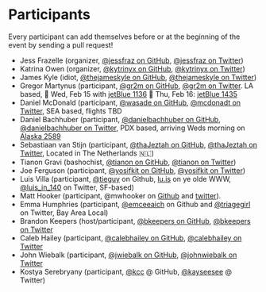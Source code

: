 # Participants

Every participant can add themselves before or at the beginning of the event by
sending a pull request!

- Jess Frazelle (organizer, [@jessfraz on GitHub](https://github.com/jessfraz), [@jessfraz on Twitter](https://twitter.com/jessfraz))
- Katrina Owen (organizer, [@kytrinyx on GitHub](https://github.com/kytrinyx),
  [@kytrinyx on Twitter](https://twitter.com/kytrinyx))
- James Kyle (idiot, [@thejameskyle on GitHub](https://github.com/thejameskyle), [@thejameskyle on Twitter](https://twitter.com/thejameskyle))
- Gregor Martynus (participant, [@gr2m on GitHub](https://github.com/gr2m/), [@gr2m on Twitter](https://twitter.com/gr2m/). LA based, 
🛫 Wed, Feb 15 with [jetBlue 1136](https://www.google.com/search?q=jetBlue+1136) 🛬 Thu, Feb 16: [jetBlue 1435](https://www.google.com/search?q=jetBlue+1435)
- Daniel McDonald (participant, [@wasade on GitHub](https://github.com/wasade), [@mcdonadt on Twitter](https://twitter.com/mcdonadt), SEA based, flights TBD
- Daniel Bachhuber (participant, [@danielbachhuber on GitHub](https://github.com/danielbachhuber), [@danielbachhuber on Twitter](https://twitter.com/danielbachhuber), PDX based, arriving Weds morning on [Alaska 2589](https://www.google.com/search?q=Alaska+2589)
- Sebastiaan van Stijn (participant, [@thaJeztah on GitHub](https://github.com/thaJeztah), [@thaJeztah on Twitter](https://twitter.com/thaJeztah), Located in The Netherlands 🇳🇱)
- Tianon Gravi (bashochist, [@tianon on GitHub](https://github.com/tianon), [@tianon on Twitter](https://twitter.com/tianon))
- Joe Ferguson (participant, [@yosifkit on GitHub](https://github.com/yosifkit), [@yosifkit on Twitter](https://twitter.com/yosifkit))
- Luis Villa (participant, [@tieguy](https://github.com/tieguy) on Github, [lu.is](http://lu.is) on ye olde WWW, [@luis_in_140](http://twitter.com/luis_in_140) on Twitter, SF-based)
- Matt Hooker (participant, @mwhooker on [Github](https://github.com/mwhooker) and [twitter](https://twitter.com/mwhooker)).
- Emma Humphries (participant, [@emceeaich](https://github.com/emceeaich) on Github and [@triagegirl](https://twitter.com/triagegirl) on Twitter, Bay Area Local)
- Brandon Keepers (host/participant, [@bkeepers on GitHub](https://github.com/bkeepers), [@bkeepers on Twitter](https://twitter.com/bkeepers)
- Caleb Hailey (participant, [@calebhailey on GitHub](https://github.com/calebhailey), [@calebhailey on Twitter](https://twitter.com/calebhailey)
- John Wiebalk (participant, [@jwiebalk on GitHub](https://github.com/jwiebalk), [@johnwiebalk on Twitter](https://twitter.com/johnwiebalk)
- Kostya Serebryany (participant, [@kcc](https://github.com/kcc) @ GitHub, [@kayseesee](https://twitter.com/kayseesee) @ Twitter)
